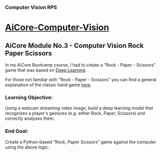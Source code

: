 ### Computer Vision RPS

# <u>AiCore-Computer-Vision</u>

## AiCore Module No.3 - Computer Vision Rock Paper Scissors


In my AiCore Bootcamp course, I had to create a "Rock - Paper - Scissors" game that was based on [Deep Learning](https://docs.microsoft.com/en-us/azure/machine-learning/concept-deep-learning-vs-machine-learning#:~:text=Deep%20learning%20is%20a%20subset%20of%20machine%20learning%20that%27s%20based%20on%20artificial%20neural%20networks.%20The%20learning%20process%20is%20deep%20because%20the%20structure%20of%20artificial%20neural%20networks%20consists%20of%20multiple%20input%2C%20output%2C%20and%20hidden%20layers.).

For those not familiar with "Rock - Paper - Scissors" you can find a general explanation of the classic hand game [here](https://github.com/Josh-BI-UK/AiCore-computer-vision-rock-paper-scissors/Game-Rules.md).

### Learning Objective:
Using a webcam streaming video image, build a deep learning model that recognizes a player's gestures (e.g. either Rock, Paper, Scissors) and correctly analyses them.

### End Goal: 
Create a Python-based "Rock, Paper Scissors" game against the computer using the above logic.

